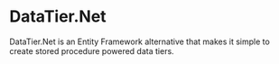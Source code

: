 # DataTier.Net
DataTier.Net is an Entity Framework alternative that makes it simple to create stored procedure powered data tiers.
